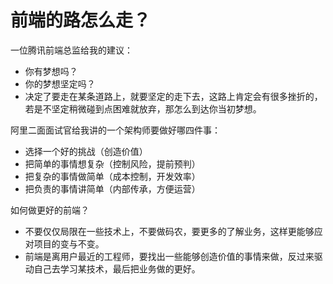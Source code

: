# 前端的路怎么走？

一位腾讯前端总监给我的建议：

- 你有梦想吗？
- 你的梦想坚定吗？
- 决定了要走在某条道路上，就要坚定的走下去，这路上肯定会有很多挫折的，若是不坚定稍微碰到点困难就放弃，那怎么到达你当初梦想。

阿里二面面试官给我讲的一个架构师要做好哪四件事：

- 选择一个好的挑战（创造价值）
- 把简单的事情想复杂（控制风险，提前预判）
- 把复杂的事情做简单（成本控制，开发效率）
- 把负责的事情讲简单（内部传承，方便运营）

如何做更好的前端？

- 不要仅仅局限在一些技术上，不要做码农，要更多的了解业务，这样更能够应对项目的变与不变。
- 前端是离用户最近的工程师，要找出一些能够创造价值的事情来做，反过来驱动自己去学习某技术，最后把业务做的更好。
